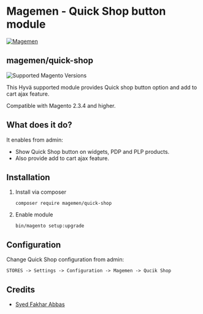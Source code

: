 # Magemen - Quick Shop button module

[![Magemen](https://www.magemen.com/wp-content/uploads/2022/09/footer.webp)](https://www.magemen.com/)

## magemen/quick-shop

![Supported Magento Versions][ico-compatibility]

This Hyvä supported module provides Quick shop button option and add to cart ajax feature.

Compatible with Magento 2.3.4 and higher.

## What does it do?
It enables from admin:
 - Show Quick Shop button on widgets, PDP and PLP products.
 - Also provide add to cart ajax feature.
## Installation
  
1. Install via composer
    ```
    composer require magemen/quick-shop
    ```
2. Enable module
    ```
    bin/magento setup:upgrade
    ```
## Configuration
  
Change Quick Shop configuration from admin:

    STORES -> Settings -> Configuration -> Magemen -> Qucik Shop

## Credits

- [Syed Fakhar Abbas][link-author]


[ico-compatibility]: https://img.shields.io/badge/magento-%202.4-brightgreen.svg?logo=magento&longCache=true&style=flat-square

[link-author]: https://github.com/SyedFakharAbbas
